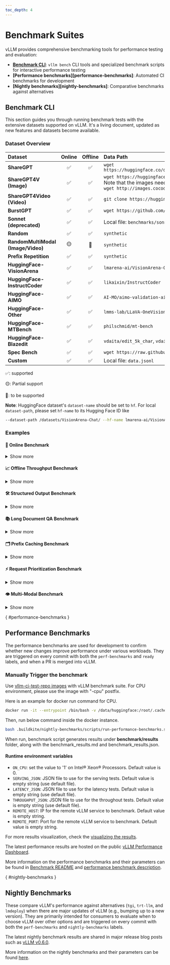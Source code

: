 ```yaml
---
toc_depth: 4
---
```


# Benchmark Suites

vLLM provides comprehensive benchmarking tools for performance testing and evaluation:

- **[Benchmark CLI]**: `vllm bench` CLI tools and specialized benchmark scripts for interactive performance testing
- **[Performance benchmarks][performance-benchmarks]**: Automated CI benchmarks for development
- **[Nightly benchmarks][nightly-benchmarks]**: Comparative benchmarks against alternatives

[Benchmark CLI]: #benchmark-cli

## Benchmark CLI

This section guides you through running benchmark tests with the extensive
datasets supported on vLLM. It's a living document, updated as new features and datasets
become available.

### Dataset Overview

<table style="width:100%; border-collapse: collapse;">
  <thead>
    <tr>
      <th style="width:15%; text-align: left;">Dataset</th>
      <th style="width:10%; text-align: center;">Online</th>
      <th style="width:10%; text-align: center;">Offline</th>
      <th style="width:65%; text-align: left;">Data Path</th>
    </tr>
  </thead>
  <tbody>
    <tr>
      <td><strong>ShareGPT</strong></td>
      <td style="text-align: center;">✅</td>
      <td style="text-align: center;">✅</td>
      <td><code>wget https://huggingface.co/datasets/anon8231489123/ShareGPT_Vicuna_unfiltered/resolve/main/ShareGPT_V3_unfiltered_cleaned_split.json</code></td>
    </tr>
    <tr>
      <td><strong>ShareGPT4V (Image)</strong></td>
      <td style="text-align: center;">✅</td>
      <td style="text-align: center;">✅</td>
      <td>
        <code>wget https://huggingface.co/datasets/Lin-Chen/ShareGPT4V/blob/main/sharegpt4v_instruct_gpt4-vision_cap100k.json</code>
        <br>
        <div>Note that the images need to be downloaded separately. For example, to download COCO's 2017 Train images:</div>
        <code>wget http://images.cocodataset.org/zips/train2017.zip</code>
      </td>
    </tr>
        <tr>
      <td><strong>ShareGPT4Video (Video)</strong></td>
      <td style="text-align: center;">✅</td>
      <td style="text-align: center;">✅</td>
      <td>
        <code>git clone https://huggingface.co/datasets/ShareGPT4Video/ShareGPT4Video</code>
      </td>
    </tr>
    <tr>
      <td><strong>BurstGPT</strong></td>
      <td style="text-align: center;">✅</td>
      <td style="text-align: center;">✅</td>
      <td><code>wget https://github.com/HPMLL/BurstGPT/releases/download/v1.1/BurstGPT_without_fails_2.csv</code></td>
    </tr>
    <tr>
      <td><strong>Sonnet (deprecated)</strong></td>
      <td style="text-align: center;">✅</td>
      <td style="text-align: center;">✅</td>
      <td>Local file: <code>benchmarks/sonnet.txt</code></td>
    </tr>
    <tr>
      <td><strong>Random</strong></td>
      <td style="text-align: center;">✅</td>
      <td style="text-align: center;">✅</td>
      <td><code>synthetic</code></td>
    </tr>
    <tr>
      <td><strong>RandomMultiModal (Image/Video)</strong></td>
      <td style="text-align: center;">🟡</td>
      <td style="text-align: center;">🚧</td>
      <td><code>synthetic</code> </td>
    </tr>
    <tr>
      <td><strong>Prefix Repetition</strong></td>
      <td style="text-align: center;">✅</td>
      <td style="text-align: center;">✅</td>
      <td><code>synthetic</code></td>
    </tr>
    <tr>
      <td><strong>HuggingFace-VisionArena</strong></td>
      <td style="text-align: center;">✅</td>
      <td style="text-align: center;">✅</td>
      <td><code>lmarena-ai/VisionArena-Chat</code></td>
    </tr>
    <tr>
      <td><strong>HuggingFace-InstructCoder</strong></td>
      <td style="text-align: center;">✅</td>
      <td style="text-align: center;">✅</td>
      <td><code>likaixin/InstructCoder</code></td>
    </tr>
      <tr>
      <td><strong>HuggingFace-AIMO</strong></td>
      <td style="text-align: center;">✅</td>
      <td style="text-align: center;">✅</td>
      <td><code>AI-MO/aimo-validation-aime</code> , <code>AI-MO/NuminaMath-1.5</code>, <code>AI-MO/NuminaMath-CoT</code></td>
    </tr>
    <tr>
      <td><strong>HuggingFace-Other</strong></td>
      <td style="text-align: center;">✅</td>
      <td style="text-align: center;">✅</td>
      <td><code>lmms-lab/LLaVA-OneVision-Data</code>, <code>Aeala/ShareGPT_Vicuna_unfiltered</code></td>
    </tr>
    <tr>
      <td><strong>HuggingFace-MTBench</strong></td>
      <td style="text-align: center;">✅</td>
      <td style="text-align: center;">✅</td>
      <td><code>philschmid/mt-bench</code></td>
    </tr>
    <tr>
      <td><strong>HuggingFace-Blazedit</strong></td>
      <td style="text-align: center;">✅</td>
      <td style="text-align: center;">✅</td>
      <td><code>vdaita/edit_5k_char</code>, <code>vdaita/edit_10k_char</code></td>
    </tr>
    <tr>
      <td><strong>Spec Bench</strong></td>
      <td style="text-align: center;">✅</td>
      <td style="text-align: center;">✅</td>
      <td><code>wget https://raw.githubusercontent.com/hemingkx/Spec-Bench/refs/heads/main/data/spec_bench/question.jsonl</code></td>
    </tr>
    <tr>
      <td><strong>Custom</strong></td>
      <td style="text-align: center;">✅</td>
      <td style="text-align: center;">✅</td>
      <td>Local file: <code>data.jsonl</code></td>
    </tr>
  </tbody>
</table>

✅: supported

🟡: Partial support

🚧: to be supported

**Note**: HuggingFace dataset's `dataset-name` should be set to `hf`.
For local `dataset-path`, please set `hf-name` to its Hugging Face ID like

```bash
--dataset-path /datasets/VisionArena-Chat/ --hf-name lmarena-ai/VisionArena-Chat
```

### Examples

#### 🚀 Online Benchmark

<details class="admonition abstract" markdown="1">
<summary>Show more</summary>

First start serving your model

```bash
vllm serve NousResearch/Hermes-3-Llama-3.1-8B
```

Then run the benchmarking script

```bash
# download dataset
# wget https://huggingface.co/datasets/anon8231489123/ShareGPT_Vicuna_unfiltered/resolve/main/ShareGPT_V3_unfiltered_cleaned_split.json
vllm bench serve \
  --backend vllm \
  --model NousResearch/Hermes-3-Llama-3.1-8B \
  --endpoint /v1/completions \
  --dataset-name sharegpt \
  --dataset-path <your data path>/ShareGPT_V3_unfiltered_cleaned_split.json \
  --num-prompts 10
```

If successful, you will see the following output

```text
============ Serving Benchmark Result ============
Successful requests:                     10
Benchmark duration (s):                  5.78
Total input tokens:                      1369
Total generated tokens:                  2212
Request throughput (req/s):              1.73
Output token throughput (tok/s):         382.89
Total Token throughput (tok/s):          619.85
---------------Time to First Token----------------
Mean TTFT (ms):                          71.54
Median TTFT (ms):                        73.88
P99 TTFT (ms):                           79.49
-----Time per Output Token (excl. 1st token)------
Mean TPOT (ms):                          7.91
Median TPOT (ms):                        7.96
P99 TPOT (ms):                           8.03
---------------Inter-token Latency----------------
Mean ITL (ms):                           7.74
Median ITL (ms):                         7.70
P99 ITL (ms):                            8.39
==================================================
```

##### Custom Dataset

If the dataset you want to benchmark is not supported yet in vLLM, even then you can benchmark on it using `CustomDataset`. Your data needs to be in `.jsonl` format and needs to have "prompt" field per entry, e.g., data.jsonl

```json
{"prompt": "What is the capital of India?"}
{"prompt": "What is the capital of Iran?"}
{"prompt": "What is the capital of China?"}
```

```bash
# start server
VLLM_USE_V1=1 vllm serve meta-llama/Llama-3.1-8B-Instruct
```

```bash
# run benchmarking script
vllm bench serve --port 9001 --save-result --save-detailed \
  --backend vllm \
  --model meta-llama/Llama-3.1-8B-Instruct \
  --endpoint /v1/completions \
  --dataset-name custom \
  --dataset-path <path-to-your-data-jsonl> \
  --custom-skip-chat-template \
  --num-prompts 80 \
  --max-concurrency 1 \
  --temperature=0.3 \
  --top-p=0.75 \
  --result-dir "./log/"
```

You can skip applying chat template if your data already has it by using `--custom-skip-chat-template`.

##### VisionArena Benchmark for Vision Language Models

```bash
# need a model with vision capability here
vllm serve Qwen/Qwen2-VL-7B-Instruct
```

```bash
vllm bench serve \
  --backend openai-chat \
  --endpoint-type openai-chat \
  --model Qwen/Qwen2-VL-7B-Instruct \
  --endpoint /v1/chat/completions \
  --dataset-name hf \
  --dataset-path lmarena-ai/VisionArena-Chat \
  --hf-split train \
  --num-prompts 1000
```

##### InstructCoder Benchmark with Speculative Decoding

``` bash
VLLM_USE_V1=1 vllm serve meta-llama/Meta-Llama-3-8B-Instruct \
    --speculative-config $'{"method": "ngram",
    "num_speculative_tokens": 5, "prompt_lookup_max": 5,
    "prompt_lookup_min": 2}'
```

``` bash
vllm bench serve \
    --model meta-llama/Meta-Llama-3-8B-Instruct \
    --dataset-name hf \
    --dataset-path likaixin/InstructCoder \
    --num-prompts 2048
```

##### Spec Bench Benchmark with Speculative Decoding

``` bash
VLLM_USE_V1=1 vllm serve meta-llama/Meta-Llama-3-8B-Instruct \
    --speculative-config $'{"method": "ngram",
    "num_speculative_tokens": 5, "prompt_lookup_max": 5,
    "prompt_lookup_min": 2}'
```

[SpecBench dataset](https://github.com/hemingkx/Spec-Bench)

Run all categories:

``` bash
# Download the dataset using:
# wget https://raw.githubusercontent.com/hemingkx/Spec-Bench/refs/heads/main/data/spec_bench/question.jsonl

vllm bench serve \
    --model meta-llama/Meta-Llama-3-8B-Instruct \
    --dataset-name spec_bench \
    --dataset-path "<YOUR_DOWNLOADED_PATH>/data/spec_bench/question.jsonl" \
    --num-prompts -1
```

Available categories include `[writing, roleplay, reasoning, math, coding, extraction, stem, humanities, translation, summarization, qa, math_reasoning, rag]`.

Run only a specific category like "summarization":

``` bash
vllm bench serve \
    --model meta-llama/Meta-Llama-3-8B-Instruct \
    --dataset-name spec_bench \
    --dataset-path "<YOUR_DOWNLOADED_PATH>/data/spec_bench/question.jsonl" \
    --num-prompts -1
    --spec-bench-category "summarization"
```

##### Other HuggingFaceDataset Examples

```bash
vllm serve Qwen/Qwen2-VL-7B-Instruct
```

`lmms-lab/LLaVA-OneVision-Data`:

```bash
vllm bench serve \
  --backend openai-chat \
  --endpoint-type openai-chat \
  --model Qwen/Qwen2-VL-7B-Instruct \
  --endpoint /v1/chat/completions \
  --dataset-name hf \
  --dataset-path lmms-lab/LLaVA-OneVision-Data \
  --hf-split train \
  --hf-subset "chart2text(cauldron)" \
  --num-prompts 10
```

`Aeala/ShareGPT_Vicuna_unfiltered`:

```bash
vllm bench serve \
  --backend openai-chat \
  --endpoint-type openai-chat \
  --model Qwen/Qwen2-VL-7B-Instruct \
  --endpoint /v1/chat/completions \
  --dataset-name hf \
  --dataset-path Aeala/ShareGPT_Vicuna_unfiltered \
  --hf-split train \
  --num-prompts 10
```

`AI-MO/aimo-validation-aime`:

``` bash
vllm bench serve \
    --model Qwen/QwQ-32B \
    --dataset-name hf \
    --dataset-path AI-MO/aimo-validation-aime \
    --num-prompts 10 \
    --seed 42
```

`philschmid/mt-bench`:

``` bash
vllm bench serve \
    --model Qwen/QwQ-32B \
    --dataset-name hf \
    --dataset-path philschmid/mt-bench \
    --num-prompts 80
```

`vdaita/edit_5k_char` or `vdaita/edit_10k_char`:

``` bash
vllm bench serve \
    --model Qwen/QwQ-32B \
    --dataset-name hf \
    --dataset-path vdaita/edit_5k_char \
    --num-prompts 90 \
    --blazedit-min-distance 0.01 \
    --blazedit-max-distance 0.99
```

##### Running With Sampling Parameters

When using OpenAI-compatible backends such as `vllm`, optional sampling
parameters can be specified. Example client command:

```bash
vllm bench serve \
  --backend vllm \
  --model NousResearch/Hermes-3-Llama-3.1-8B \
  --endpoint /v1/completions \
  --dataset-name sharegpt \
  --dataset-path <your data path>/ShareGPT_V3_unfiltered_cleaned_split.json \
  --top-k 10 \
  --top-p 0.9 \
  --temperature 0.5 \
  --num-prompts 10
```

##### Running With Ramp-Up Request Rate

The benchmark tool also supports ramping up the request rate over the
duration of the benchmark run. This can be useful for stress testing the
server or finding the maximum throughput that it can handle, given some latency budget.

Two ramp-up strategies are supported:

- `linear`: Increases the request rate linearly from a start value to an end value.
- `exponential`: Increases the request rate exponentially.

The following arguments can be used to control the ramp-up:

- `--ramp-up-strategy`: The ramp-up strategy to use (`linear` or `exponential`).
- `--ramp-up-start-rps`: The request rate at the beginning of the benchmark.
- `--ramp-up-end-rps`: The request rate at the end of the benchmark.

</details>

#### 📈 Offline Throughput Benchmark

<details class="admonition abstract" markdown="1">
<summary>Show more</summary>

```bash
vllm bench throughput \
  --model NousResearch/Hermes-3-Llama-3.1-8B \
  --dataset-name sonnet \
  --dataset-path vllm/benchmarks/sonnet.txt \
  --num-prompts 10
```

If successful, you will see the following output

```text
Throughput: 7.15 requests/s, 4656.00 total tokens/s, 1072.15 output tokens/s
Total num prompt tokens:  5014
Total num output tokens:  1500
```

##### VisionArena Benchmark for Vision Language Models

```bash
vllm bench throughput \
  --model Qwen/Qwen2-VL-7B-Instruct \
  --backend vllm-chat \
  --dataset-name hf \
  --dataset-path lmarena-ai/VisionArena-Chat \
  --num-prompts 1000 \
  --hf-split train
```

The `num prompt tokens` now includes image token counts

```text
Throughput: 2.55 requests/s, 4036.92 total tokens/s, 326.90 output tokens/s
Total num prompt tokens:  14527
Total num output tokens:  1280
```

##### InstructCoder Benchmark with Speculative Decoding

``` bash
VLLM_WORKER_MULTIPROC_METHOD=spawn \
VLLM_USE_V1=1 \
vllm bench throughput \
    --dataset-name=hf \
    --dataset-path=likaixin/InstructCoder \
    --model=meta-llama/Meta-Llama-3-8B-Instruct \
    --input-len=1000 \
    --output-len=100 \
    --num-prompts=2048 \
    --async-engine \
    --speculative-config $'{"method": "ngram",
    "num_speculative_tokens": 5, "prompt_lookup_max": 5,
    "prompt_lookup_min": 2}'
```

```text
Throughput: 104.77 requests/s, 23836.22 total tokens/s, 10477.10 output tokens/s
Total num prompt tokens:  261136
Total num output tokens:  204800
```

##### Other HuggingFaceDataset Examples

`lmms-lab/LLaVA-OneVision-Data`:

```bash
vllm bench throughput \
  --model Qwen/Qwen2-VL-7B-Instruct \
  --backend vllm-chat \
  --dataset-name hf \
  --dataset-path lmms-lab/LLaVA-OneVision-Data \
  --hf-split train \
  --hf-subset "chart2text(cauldron)" \
  --num-prompts 10
```

`Aeala/ShareGPT_Vicuna_unfiltered`:

```bash
vllm bench throughput \
  --model Qwen/Qwen2-VL-7B-Instruct \
  --backend vllm-chat \
  --dataset-name hf \
  --dataset-path Aeala/ShareGPT_Vicuna_unfiltered \
  --hf-split train \
  --num-prompts 10
```

`AI-MO/aimo-validation-aime`:

```bash
vllm bench throughput \
  --model Qwen/QwQ-32B \
  --backend vllm \
  --dataset-name hf \
  --dataset-path AI-MO/aimo-validation-aime \
  --hf-split train \
  --num-prompts 10
```

Benchmark with LoRA adapters:

``` bash
# download dataset
# wget https://huggingface.co/datasets/anon8231489123/ShareGPT_Vicuna_unfiltered/resolve/main/ShareGPT_V3_unfiltered_cleaned_split.json
vllm bench throughput \
  --model meta-llama/Llama-2-7b-hf \
  --backend vllm \
  --dataset_path <your data path>/ShareGPT_V3_unfiltered_cleaned_split.json \
  --dataset_name sharegpt \
  --num-prompts 10 \
  --max-loras 2 \
  --max-lora-rank 8 \
  --enable-lora \
  --lora-path yard1/llama-2-7b-sql-lora-test
```

</details>

#### 🛠️ Structured Output Benchmark

<details class="admonition abstract" markdown="1">
<summary>Show more</summary>

Benchmark the performance of structured output generation (JSON, grammar, regex).

##### Server Setup

```bash
vllm serve NousResearch/Hermes-3-Llama-3.1-8B
```

##### JSON Schema Benchmark

```bash
python3 benchmarks/benchmark_serving_structured_output.py \
  --backend vllm \
  --model NousResearch/Hermes-3-Llama-3.1-8B \
  --dataset json \
  --structured-output-ratio 1.0 \
  --request-rate 10 \
  --num-prompts 1000
```

##### Grammar-based Generation Benchmark

```bash
python3 benchmarks/benchmark_serving_structured_output.py \
  --backend vllm \
  --model NousResearch/Hermes-3-Llama-3.1-8B \
  --dataset grammar \
  --structure-type grammar \
  --request-rate 10 \
  --num-prompts 1000
```

##### Regex-based Generation Benchmark

```bash
python3 benchmarks/benchmark_serving_structured_output.py \
  --backend vllm \
  --model NousResearch/Hermes-3-Llama-3.1-8B \
  --dataset regex \
  --request-rate 10 \
  --num-prompts 1000
```

##### Choice-based Generation Benchmark

```bash
python3 benchmarks/benchmark_serving_structured_output.py \
  --backend vllm \
  --model NousResearch/Hermes-3-Llama-3.1-8B \
  --dataset choice \
  --request-rate 10 \
  --num-prompts 1000
```

##### XGrammar Benchmark Dataset

```bash
python3 benchmarks/benchmark_serving_structured_output.py \
  --backend vllm \
  --model NousResearch/Hermes-3-Llama-3.1-8B \
  --dataset xgrammar_bench \
  --request-rate 10 \
  --num-prompts 1000
```

</details>

#### 📚 Long Document QA Benchmark

<details class="admonition abstract" markdown="1">
<summary>Show more</summary>

Benchmark the performance of long document question-answering with prefix caching.

##### Basic Long Document QA Test

```bash
python3 benchmarks/benchmark_long_document_qa_throughput.py \
  --model meta-llama/Llama-2-7b-chat-hf \
  --enable-prefix-caching \
  --num-documents 16 \
  --document-length 2000 \
  --output-len 50 \
  --repeat-count 5
```

##### Different Repeat Modes

```bash
# Random mode (default) - shuffle prompts randomly
python3 benchmarks/benchmark_long_document_qa_throughput.py \
  --model meta-llama/Llama-2-7b-chat-hf \
  --enable-prefix-caching \
  --num-documents 8 \
  --document-length 3000 \
  --repeat-count 3 \
  --repeat-mode random

# Tile mode - repeat entire prompt list in sequence
python3 benchmarks/benchmark_long_document_qa_throughput.py \
  --model meta-llama/Llama-2-7b-chat-hf \
  --enable-prefix-caching \
  --num-documents 8 \
  --document-length 3000 \
  --repeat-count 3 \
  --repeat-mode tile

# Interleave mode - repeat each prompt consecutively
python3 benchmarks/benchmark_long_document_qa_throughput.py \
  --model meta-llama/Llama-2-7b-chat-hf \
  --enable-prefix-caching \
  --num-documents 8 \
  --document-length 3000 \
  --repeat-count 3 \
  --repeat-mode interleave
```

</details>

#### 🗂️ Prefix Caching Benchmark

<details class="admonition abstract" markdown="1">
<summary>Show more</summary>

Benchmark the efficiency of automatic prefix caching.

##### Fixed Prompt with Prefix Caching

```bash
python3 benchmarks/benchmark_prefix_caching.py \
  --model meta-llama/Llama-2-7b-chat-hf \
  --enable-prefix-caching \
  --num-prompts 1 \
  --repeat-count 100 \
  --input-length-range 128:256
```

##### ShareGPT Dataset with Prefix Caching

```bash
# download dataset
# wget https://huggingface.co/datasets/anon8231489123/ShareGPT_Vicuna_unfiltered/resolve/main/ShareGPT_V3_unfiltered_cleaned_split.json

python3 benchmarks/benchmark_prefix_caching.py \
  --model meta-llama/Llama-2-7b-chat-hf \
  --dataset-path /path/ShareGPT_V3_unfiltered_cleaned_split.json \
  --enable-prefix-caching \
  --num-prompts 20 \
  --repeat-count 5 \
  --input-length-range 128:256
```

##### Prefix Repetition Dataset

```bash
vllm bench serve \
  --backend openai \
  --model meta-llama/Llama-2-7b-chat-hf \
  --dataset-name prefix_repetition \
  --num-prompts 100 \
  --prefix-repetition-prefix-len 512 \
  --prefix-repetition-suffix-len 128 \
  --prefix-repetition-num-prefixes 5 \
  --prefix-repetition-output-len 128
```

</details>

#### ⚡ Request Prioritization Benchmark

<details class="admonition abstract" markdown="1">
<summary>Show more</summary>

Benchmark the performance of request prioritization in vLLM.

##### Basic Prioritization Test

```bash
python3 benchmarks/benchmark_prioritization.py \
  --model meta-llama/Llama-2-7b-chat-hf \
  --input-len 128 \
  --output-len 64 \
  --num-prompts 100 \
  --scheduling-policy priority
```

##### Multiple Sequences per Prompt

```bash
python3 benchmarks/benchmark_prioritization.py \
  --model meta-llama/Llama-2-7b-chat-hf \
  --input-len 128 \
  --output-len 64 \
  --num-prompts 100 \
  --scheduling-policy priority \
  --n 2
```

</details>

#### 👁️ Multi-Modal Benchmark

<details class="admonition abstract" markdown="1">
<summary>Show more</summary>

Benchmark the performance of multi-modal requests in vLLM.

##### Images (ShareGPT4V)

Start vLLM:

```bash
python -m vllm.entrypoints.openai.api_server \
  --model Qwen/Qwen2.5-VL-7B-Instruct \
  --dtype bfloat16 \
  --limit-mm-per-prompt '{"image": 1}' \
  --allowed-local-media-path /path/to/sharegpt4v/images
```

Send requests with images:

```bash
vllm bench serve \
  --backend openai-chat \
  --model Qwen/Qwen2.5-VL-7B-Instruct \
  --dataset-name sharegpt \
  --dataset-path /path/to/ShareGPT4V/sharegpt4v_instruct_gpt4-vision_cap100k.json \
  --num-prompts 100 \
  --save-result \
  --result-dir ~/vllm_benchmark_results \
  --save-detailed \
  --endpoint /v1/chat/completion
```

##### Videos (ShareGPT4Video)

Start vLLM:

```bash
python -m vllm.entrypoints.openai.api_server \
  --model Qwen/Qwen2.5-VL-7B-Instruct \
  --dtype bfloat16 \
  --limit-mm-per-prompt '{"video": 1}' \
  --allowed-local-media-path /path/to/sharegpt4video/videos
```

Send requests with videos:

```bash
vllm bench serve \
  --backend openai-chat \
  --model Qwen/Qwen2.5-VL-7B-Instruct \
  --dataset-name sharegpt \
  --dataset-path /path/to/ShareGPT4Video/llava_v1_5_mix665k_with_video_chatgpt72k_share4video28k.json \
  --num-prompts 100 \
  --save-result \
  --result-dir ~/vllm_benchmark_results \
  --save-detailed \
  --endpoint /v1/chat/completion
```

##### Synthetic Random Images (random-mm)

Generate synthetic image inputs alongside random text prompts to stress-test vision models without external datasets.

Notes:

- Works only with online benchmark via the OpenAI  backend (`--backend openai-chat`) and endpoint `/v1/chat/completions`.
- Video sampling is not yet implemented.

Start the server (example):

```bash
vllm serve Qwen/Qwen2.5-VL-3B-Instruct \
  --dtype bfloat16 \
  --max-model-len 16384 \
  --limit-mm-per-prompt '{"image": 3, "video": 0}' \
  --mm-processor-kwargs max_pixels=1003520
```

Benchmark. It is recommended to use the flag `--ignore-eos` to simulate real responses. You can set the size of the output via the arg `random-output-len`.

Ex.1: Fixed number of items and a single image resolution, enforcing generation of approx 40 tokens:

```bash
vllm bench serve \
  --backend openai-chat \
  --model Qwen/Qwen2.5-VL-3B-Instruct \
  --endpoint /v1/chat/completions \
  --dataset-name random-mm \
  --num-prompts 100 \
  --max-concurrency 10 \
  --random-prefix-len 25 \
  --random-input-len 300 \
  --random-output-len 40 \
  --random-range-ratio 0.2 \
  --random-mm-base-items-per-request 2 \
  --random-mm-limit-mm-per-prompt '{"image": 3, "video": 0}' \
  --random-mm-bucket-config '{(224, 224, 1): 1.0}' \
  --request-rate inf \
  --ignore-eos \
  --seed 42
```

The number of items per request can be controlled by passing multiple image buckets:

```bash
  --random-mm-base-items-per-request 2 \
  --random-mm-num-mm-items-range-ratio 0.5 \
  --random-mm-limit-mm-per-prompt '{"image": 4, "video": 0}' \
  --random-mm-bucket-config '{(256, 256, 1): 0.7, (720, 1280, 1): 0.3}' \
```

Flags specific to `random-mm`:

- `--random-mm-base-items-per-request`: base number of multimodal items per request.
- `--random-mm-num-mm-items-range-ratio`: vary item count uniformly in the closed integer range [floor(n·(1−r)), ceil(n·(1+r))]. Set r=0 to keep it fixed; r=1 allows 0 items.
- `--random-mm-limit-mm-per-prompt`: per-modality hard caps, e.g. '{"image": 3, "video": 0}'.
- `--random-mm-bucket-config`: dict mapping (H, W, T) → probability. Entries with probability 0 are removed; remaining probabilities are renormalized to sum to 1. Use T=1 for images. Set any T>1 for videos (video sampling not yet supported).

Behavioral notes:

- If the requested base item count cannot be satisfied under the provided per-prompt limits, the tool raises an error rather than silently clamping.

How sampling works:

- Determine per-request item count k by sampling uniformly from the integer range defined by `--random-mm-base-items-per-request` and `--random-mm-num-mm-items-range-ratio`, then clamp k to at most the sum of per-modality limits.
- For each of the k items, sample a bucket (H, W, T) according to the normalized probabilities in `--random-mm-bucket-config`, while tracking how many items of each modality have been added.
- If a modality (e.g., image) reaches its limit from `--random-mm-limit-mm-per-prompt`, all buckets of that modality are excluded and the remaining bucket probabilities are renormalized before continuing.
This should be seen as an edge case, and if this behavior can be avoided by setting `--random-mm-limit-mm-per-prompt` to a large number. Note that this might result in errors due to engine config `--limit-mm-per-prompt`.
- The resulting request contains synthetic image data in `multi_modal_data` (OpenAI Chat format). When `random-mm` is used with the OpenAI Chat backend, prompts remain text and MM content is attached via `multi_modal_data`.

</details>

[](){ #performance-benchmarks }

## Performance Benchmarks

The performance benchmarks are used for development to confirm whether new changes improve performance under various workloads. They are triggered on every commit with both the `perf-benchmarks` and `ready` labels, and when a PR is merged into vLLM.

### Manually Trigger the benchmark

Use [vllm-ci-test-repo images](https://gallery.ecr.aws/q9t5s3a7/vllm-ci-test-repo) with vLLM benchmark suite.
For CPU environment, please use the image with "-cpu" postfix.

Here is an example for docker run command for CPU.

```bash
docker run -it --entrypoint /bin/bash -v /data/huggingface:/root/.cache/huggingface  -e HF_TOKEN=''  --shm-size=16g --name vllm-cpu-ci  public.ecr.aws/q9t5s3a7/vllm-ci-test-repo:1da94e673c257373280026f75ceb4effac80e892-cpu
```

Then, run below command inside the docker instance.

```bash
bash .buildkite/nightly-benchmarks/scripts/run-performance-benchmarks.sh
```

When run, benchmark script generates results under **benchmark/results** folder, along with the benchmark_results.md and benchmark_results.json.

#### Runtime environment variables

- `ON_CPU`: set the value to '1' on Intel® Xeon® Processors. Default value is 0.
- `SERVING_JSON`: JSON file to use for the serving tests. Default value is empty string (use default file).
- `LATENCY_JSON`: JSON file to use for the latency tests. Default value is empty string (use default file).
- `THROUGHPUT_JSON`: JSON file to use for the throughout tests. Default value is empty string (use default file).
- `REMOTE_HOST`: IP for the remote vLLM service to benchmark. Default value is empty string.
- `REMOTE_PORT`: Port for the remote vLLM service to benchmark. Default value is empty string.

For more results visualization, check the [visualizing the results](https://github.com/intel-ai-tce/vllm/blob/more_cpu_models/.buildkite/nightly-benchmarks/README.md#visualizing-the-results).

The latest performance results are hosted on the public [vLLM Performance Dashboard](https://hud.pytorch.org/benchmark/llms?repoName=vllm-project%2Fvllm).

More information on the performance benchmarks and their parameters can be found in [Benchmark README](https://github.com/intel-ai-tce/vllm/blob/more_cpu_models/.buildkite/nightly-benchmarks/README.md) and [performance benchmark description](gh-file:.buildkite/nightly-benchmarks/performance-benchmarks-descriptions.md).

[](){ #nightly-benchmarks }

## Nightly Benchmarks

These compare vLLM's performance against alternatives (`tgi`, `trt-llm`, and `lmdeploy`) when there are major updates of vLLM (e.g., bumping up to a new version). They are primarily intended for consumers to evaluate when to choose vLLM over other options and are triggered on every commit with both the `perf-benchmarks` and `nightly-benchmarks` labels.

The latest nightly benchmark results are shared in major release blog posts such as [vLLM v0.6.0](https://blog.vllm.ai/2024/09/05/perf-update.html).

More information on the nightly benchmarks and their parameters can be found [here](gh-file:.buildkite/nightly-benchmarks/nightly-descriptions.md).
